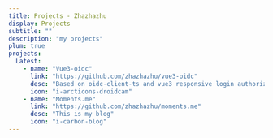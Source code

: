 ```yaml
---
title: Projects - Zhazhazhu
display: Projects
subtitle: ""
description: "my projects"
plum: true
projects:
  Latest:
    - name: "Vue3-oidc"
      link: "https://github.com/zhazhazhu/vue3-oidc"
      desc: "Based on oidc-client-ts and vue3 responsive login authorization"
      icon: "i-arcticons-droidcam"
    - name: "Moments.me"
      link: "https://github.com/zhazhazhu/moments.me"
      desc: "This is my blog"
      icon: "i-carbon-blog"
---
```


<ProjectsList :projects="frontmatter.projects"></ProjectsList>
